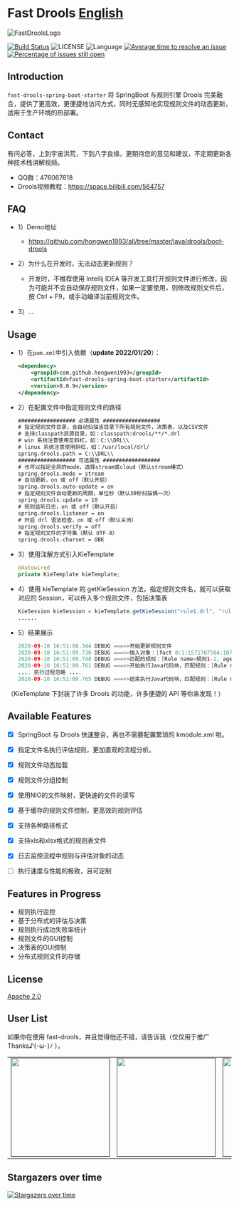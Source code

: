 # Fast Drools [English](./README.md) 


![FastDroolsLogo](https://github.com/hongwen1993/fast-drools-spring-boot-starter/blob/master/logo.png)

[![Build Status](https://travis-ci.org/apache/dubbo.svg?branch=master)](https://github.com/hongwen1993/fast-drools-spring-boot-starter)
![LICENSE](https://img.shields.io/badge/license-Apache--2.0-brightgreen)
![Language](https://img.shields.io/badge/language-JAVA-blue)
[![Average time to resolve an issue](http://isitmaintained.com/badge/resolution/hongwen1993/fast-drools-spring-boot-starter.svg)](http://isitmaintained.com/project/hongwen1993/fast-drools-spring-boot-starter "Average time to resolve an issue")
[![Percentage of issues still open](http://isitmaintained.com/badge/open/hongwen1993/fast-drools-spring-boot-starter.svg)](http://isitmaintained.com/project/hongwen1993/fast-drools-spring-boot-starter "Percentage of issues still open")

## Introduction
`fast-drools-spring-boot-starter` 将 SpringBoot 与规则引擎 Drools 完美融合，提供了更高效，更便捷地访问方式，同时无感知地实现规则文件的动态更新，适用于生产环境的热部署。


## Contact
有问必答，上到宇宙洪荒，下到八字良缘。更期待您的意见和建议，不定期更新各种技术栈讲解视频。

- QQ群：476067618
- Drools视频教程：https://space.bilibili.com/564757


## FAQ
- 1）Demo地址
    - https://github.com/hongwen1993/all/tree/master/java/drools/boot-drools

- 2）为什么在开发时，无法动态更新规则？
    - 开发时，不推荐使用 Intellij IDEA 等开发工具打开规则文件进行修改，因为可能并不会自动保存规则文件，如果一定要使用，则修改规则文件后，按 Ctrl + F9，或手动编译当前规则文件。

- 3）...


## Usage
- 1）在`pom.xml`中引入依赖（**update 2022/01/20**）：

  ```xml
  <dependency>
      <groupId>com.github.hongwen1993</groupId>
      <artifactId>fast-drools-spring-boot-starter</artifactId>
      <version>8.0.9</version>
  </dependency>
  ```
  
- 2）在配置文件中指定规则文件的路径

  ```xml
  ################## 必填属性 ##################
  # 指定规则文件目录，会自动扫描该目录下所有规则文件，决策表，以及CSV文件
  # 支持classpath资源目录，如：classpath:drools/**/*.drl
  # win 系统注意使用反斜杠，如：C:\\DRL\\
  # linux 系统注意使用斜杠，如：/usr/local/drl/
  spring.drools.path = C:\\DRL\\
  ################## 可选属性 ##################
  # 也可以指定全局的mode，选择stream或cloud（默认stream模式）
  spring.drools.mode = stream
  # 自动更新，on 或 off（默认开启）
  spring.drools.auto-update = on
  # 指定规则文件自动更新的周期，单位秒（默认30秒扫描偶一次）
  spring.drools.update = 10
  # 规则监听日志，on 或 off（默认开启）
  spring.drools.listener = on
  # 开启 drl 语法检查，on 或 off（默认关闭）
  spring.drools.verify = off
  # 指定规则文件的字符集（默认 UTF-8）
  spring.drools.charset = GBK
  ```
  
- 3）使用注解方式引入KieTemplate

  ```java
  @Autowired
  private KieTemplate kieTemplate;
  ```
  
- 4）使用 kieTemplate 的 getKieSession 方法，指定规则文件名，就可以获取对应的 Session，可以传入多个规则文件，包括决策表

  ```java
  KieSession kieSession = kieTemplate.getKieSession("rule1.drl", "rule2.drl");
  ......
  ```
  
- 5）结果展示

  ```java
  2020-09-10 16:51:08.344 DEBUG ===>>开始更新规则文件
  2020-09-10 16:51:09.730 DEBUG ===>>插入对象：[fact 0:1:1571707504:1072693248:1:DEFAULT:NON_TRAIT:java.lang.Double:1.0]；操作规则：null
  2020-09-10 16:51:09.748 DEBUG ===>>匹配的规则：[Rule name=规则1-1, agendaGroup=MAIN, salience=0, no-loop=false]
  2020-09-10 16:51:09.761 DEBUG ===>>开始执行Java代码块，匹配规则：[Rule name=规则1-1, agendaGroup=MAIN, salience=0, no-loop=false]，评估对象：[[fact 0:1:1571707504:1072693248:1:DEFAULT:NON_TRAIT:java.lang.Double:1.0]]
  .... 执行过程忽略 ....
  2020-09-10 16:51:09.765 DEBUG ===>>结束执行Java代码块，匹配规则：[Rule name=规则1-1, agendaGroup=MAIN, salience=0, no-loop=false]，评估对象：[[fact 0:1:1571707504:1072693248:1:DEFAULT:NON_TRAIT:java.lang.Double:1.0]]
  ```

（KieTemplate 下封装了许多 Drools 的功能，许多便捷的 API 等你来发现！）


## Available Features

- [x] SpringBoot 与 Drools 快速整合，再也不需要配置繁琐的 kmodule.xml 啦。
- [x] 指定文件名执行评估规则，更加直观的流程分析。
- [x] 规则文件动态加载
- [x] 规则文件分组控制
- [x] 使用NIO的文件映射，更快速的文件的读写
- [x] 基于缓存的规则文件控制，更高效的规则评估
- [x] 支持各种路径格式
- [x] 支持xls和xlsx格式的规则表文件
- [x] 日志监控流程中规则与评估对象的动态
- [ ] 执行速度与性能的极致，且可定制


## Features in Progress

- 规则执行监控
- 基于分布式的评估与决策
- 规则执行成功失败率统计
- 规则文件的GUI控制
- 决策表的GUI控制
- 分布式规则文件的存储


## License
[Apache 2.0](/LICENSE)


## User List

如果你在使用 fast-drools，并且觉得他还不错，请告诉我（仅仅用于推广 Thanks♪(･ω･)ﾉ ）。


<div>
<table>
  <tbody>
  <tr></tr>
    <tr>
      <td align="center"  valign="middle">
        <a href="" target="_blank">
          <img width="222px"  src="https://s3.ax1x.com/2020/11/19/DKBxde.png">
        </a>
      </td>
      <td align="center"  valign="middle">
        <a href="" target="_blank">
          <img width="222px"  src="https://s3.ax1x.com/2020/11/19/DKyom6.png">
        </a>
      </td>
      <td align="center"  valign="middle">
        <a href="" target="_blank">
          <img width="222px"  src="https://s3.ax1x.com/2020/11/19/DKy5Ox.png">
        </a>
      </td>
      <td align="center"  valign="middle">
        <a href="" target="_blank">
          <img width="222px"  src="https://s3.ax1x.com/2020/11/19/DKy7TO.png">
        </a>
      </td>
      <td align="center"  valign="middle">
        <a href="" target="_blank">
          <img width="222px"  src="https://s3.ax1x.com/2020/11/19/DKyqte.png">
        </a>
      </td>
    </tr>
    <tr></tr>
  </tbody>
</table>
</div>



## Stargazers over time

[![Stargazers over time](https://starchart.cc/hongwen1993/fast-drools-spring-boot-starter)](https://starchart.cc/hongwen1993/fast-drools-spring-boot-starter)


